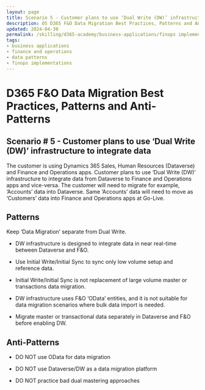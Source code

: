```yaml
---
layout: page
title: Scenario 5 - Customer plans to use ‘Dual Write (DW)’ infrastructure to integrate data
description: 05 D365 F&O Data Migration Best Practices, Patterns and Anti-Patterns
updated: 2024-04-30
permalink: /skilling/d365-academy/business-applications/finops implementation best practices and patterns/dmscenario-05
tags:
- business applications
- finance and operations
- data patterns
- finops implementations
---
```


# D365 F&O Data Migration Best Practices, Patterns and Anti-Patterns

## Scenario # 5 - Customer plans to use ‘Dual Write (DW)’ infrastructure to integrate data
The customer is using Dynamics 365 Sales, Human Resources (Dataverse) and Finance and Operations apps. Customer plans to use ‘Dual Write (DW)’ infrastructure to integrate data from Dataverse to Finance and Operations apps and vice-versa. The customer will need to migrate for example, ‘Accounts’ data into Dataverse. Same ‘Accounts’ data will need to move as ‘Customers’ data into Finance and Operations apps at Go-Live.


## Patterns
Keep ‘Data Migration’ separate from Dual Write.


* DW infrastructure is designed to integrate data in near real-time between Dataverse and F&O.

* Use Initial Write/Initial Sync to sync only low volume setup and reference data.

* Initial Write/Initial Sync is not replacement of large volume master or transactions data migration.

* DW infrastructure uses F&O ‘OData’ entities, and it is not suitable for data migration scenarios where bulk data import is needed.

* Migrate master or transactional data separately in Dataverse and F&O before  enabling DW.



## Anti-Patterns
* DO NOT use OData for data migration

* DO NOT use Dataverse/DW as a data migration platform 

* DO NOT practice bad dual mastering approaches 
